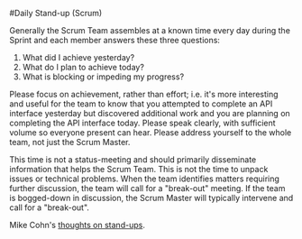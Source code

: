 #Daily Stand-up (Scrum)

Generally the Scrum Team assembles at a known time every day during the Sprint and each member answers these three questions:

1. What did I achieve yesterday?
2. What do I plan to achieve today?
3. What is blocking or impeding my progress?

Please focus on achievement, rather than effort; i.e. it's more interesting and useful for the team to know that you attempted to complete an API interface yesterday but discovered additional work and you are planning on completing the API interface today. Please speak clearly, with sufficient volume so everyone present can hear. Please address yourself to the whole team, not just the Scrum Master.

This time is not a status-meeting and should primarily disseminate information that helps the Scrum Team. This is not the time to unpack issues or technical problems. When the team identifies matters requiring further discussion, the team will call for a "break-out" meeting. If the team is bogged-down in discussion, the Scrum Master will typically intervene and call for a "break-out".

Mike Cohn's [thoughts on stand-ups](http://www.mountaingoatsoftware.com/agile/scrum/daily-scrum/).


